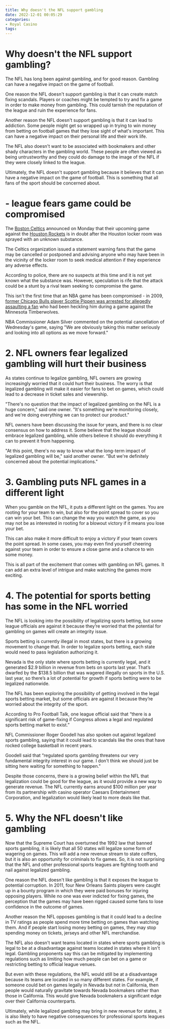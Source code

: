 ```yaml
---
title: Why doesn't the NFL support gambling
date: 2022-12-01 00:05:29
categories:
- Royal Casino
tags:
---
```



#  Why doesn't the NFL support gambling?

The NFL has long been against gambling, and for good reason. Gambling can have a negative impact on the game of football.

One reason the NFL doesn't support gambling is that it can create match fixing scandals. Players or coaches might be tempted to try and fix a game in order to make money from gambling. This could tarnish the reputation of the league and ruin the experience for fans.

Another reason the NFL doesn't support gambling is that it can lead to addiction. Some people might get so wrapped up in trying to win money from betting on football games that they lose sight of what's important. This can have a negative impact on their personal life and their work life.

The NFL also doesn't want to be associated with bookmakers and other shady characters in the gambling world. These people are often viewed as being untrustworthy and they could do damage to the image of the NFL if they were closely linked to the league.

Ultimately, the NFL doesn't support gambling because it believes that it can have a negative impact on the game of football. This is something that all fans of the sport should be concerned about.

# - league fears game could be compromised

The <a href="http://www.nba.com/celtics">Boston Celtics</a> announced on Monday that their upcoming game against the <a href="http://www.nba.com/rockets">Houston Rockets</a> is in doubt after the Houston locker room was sprayed with an unknown substance.

The Celtics organization issued a statement warning fans that the game may be cancelled or postponed and advising anyone who may have been in the vicinity of the locker room to seek medical attention if they experience any adverse effects.

According to police, there are no suspects at this time and it is not yet known what the substance was. However, speculation is rife that the attack could be a stunt by a rival team seeking to compromise the game.

This isn't the first time that an NBA game has been compromised - in 2009, <a href="http://www.nba.com/bulls/news/scottie-pippen-arrested-479095-102811.html">former Chicago Bulls player Scottie Pippen was arrested for allegedly assaulting a fan</a> who had been heckling him during a game against the Minnesota Timberwolves.

NBA Commissioner Adam Silver commented on the potential cancellation of Wednesday's game, saying "We are obviously taking this matter seriously and looking into all options as we move forward."

# 2. NFL owners fear legalized gambling will hurt their business

As states continue to legalize gambling, NFL owners are growing increasingly worried that it could hurt their business. The worry is that legalized gambling will make it easier for fans to bet on games, which could lead to a decrease in ticket sales and viewership.

"There's no question that the impact of legalized gambling on the NFL is a huge concern," said one owner. "It's something we're monitoring closely, and we're doing everything we can to protect our product."

NFL owners have been discussing the issue for years, and there is no clear consensus on how to address it. Some believe that the league should embrace legalized gambling, while others believe it should do everything it can to prevent it from happening.

"At this point, there's no way to know what the long-term impact of legalized gambling will be," said another owner. "But we're definitely concerned about the potential implications."

# 3. Gambling puts NFL games in a different light

When you gamble on the NFL, it puts a different light on the games. You are rooting for your team to win, but also for the point spread to cover so you can win your bet. This can change the way you watch the game, as you may not be as interested in rooting for a blowout victory if it means you lose your bet.

This can also make it more difficult to enjoy a victory if your team covers the point spread. In some cases, you may even find yourself cheering against your team in order to ensure a close game and a chance to win some money.

This is all part of the excitement that comes with gambling on NFL games. It can add an extra level of intrigue and make watching the games more exciting.

# 4. The potential for sports betting has some in the NFL worried

The NFL is looking into the possibility of legalizing sports betting, but some league officials are against it because they’re worried that the potential for gambling on games will create an integrity issue.

Sports betting is currently illegal in most states, but there is a growing movement to change that. In order to legalize sports betting, each state would need to pass legislation authorizing it.

Nevada is the only state where sports betting is currently legal, and it generated $2.9 billion in revenue from bets on sports last year. That’s dwarfed by the $138.5 billion that was wagered illegally on sports in the U.S. last year, so there’s a lot of potential for growth if sports betting were to be legalized nationwide.

The NFL has been exploring the possibility of getting involved in the legal sports betting market, but some officials are against it because they’re worried about the integrity of the sport.

According to Pro Football Talk, one league official said that “there is a significant risk of game-fixing if Congress allows a legal and regulated sports betting market to exist.”

NFL Commissioner Roger Goodell has also spoken out against legalized sports gambling, saying that it could lead to scandals like the ones that have rocked college basketball in recent years.

Goodell said that “regulated sports gambling threatens our very fundamental integrity interest in our game. I don't think we should just be sitting here waiting for something to happen."

Despite those concerns, there is a growing belief within the NFL that legalization could be good for the league, as it would provide a new way to generate revenue. The NFL currently earns around $100 million per year from its partnership with casino operator Caesars Entertainment Corporation, and legalization would likely lead to more deals like that.

# 5. Why the NFL doesn't like gambling

Now that the Supreme Court has overturned the 1992 law that banned sports gambling, it is likely that all 50 states will legalize some form of wagering on games. This will add a new revenue stream to state coffers, but it is also an opportunity for criminals to fix games. So, it is not surprising that the NFL and other professional sports leagues are fighting tooth and nail against legalized gambling.

One reason the NFL doesn't like gambling is that it exposes the league to potential corruption. In 2011, four New Orleans Saints players were caught up in a bounty program in which they were paid bonuses for injuring opposing players. While no one was ever indicted for fixing games, the perception that the games may have been rigged caused some fans to lose confidence in the outcome of games.

Another reason the NFL opposes gambling is that it could lead to a decline in TV ratings as people spend more time betting on games than watching them. And if people start losing money betting on games, they may stop spending money on tickets, jerseys and other NFL merchandise.

The NFL also doesn't want teams located in states where sports gambling is legal to be at a disadvantage against teams located in states where it isn't legal. Gambling proponents say this can be mitigated by implementing regulations such as limiting how much people can bet on a game or restricting betting to official league venues.

But even with these regulations, the NFL would still be at a disadvantage because its teams are located in so many different states. For example, if someone could bet on games legally in Nevada but not in California, then people would naturally gravitate towards Nevada bookmakers rather than those in California. This would give Nevada bookmakers a significant edge over their California counterparts.

Ultimately, while legalized gambling may bring in new revenue for states, it is also likely to have negative consequences for professional sports leagues such as the NFL.